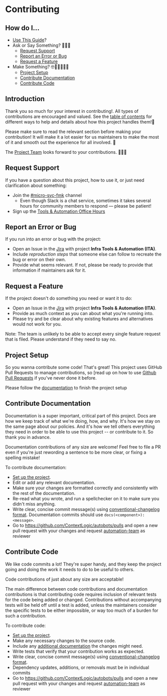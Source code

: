 # Contributing

## How do I... <a name="toc"></a>

* [Use This Guide](#introduction)?
* Ask or Say Something? 🤔🐛😱
  * [Request Support](#request-support)
  * [Report an Error or Bug](#report-an-error-or-bug)
  * [Request a Feature](#request-a-feature)
* Make Something? 🤓👩🏽‍💻📜🍳
  * [Project Setup](#project-setup)
  * [Contribute Documentation](#contribute-documentation)
  * [Contribute Code](#contribute-code)


## Introduction

Thank you so much for your interest in contributing!. All types of contributions are encouraged and valued. See the [table of contents](#toc) for different ways to help and details about how this project handles them!📝

Please make sure to read the relevant section before making your contribution! It will make it a lot easier for us maintainers to make the most of it and smooth out the experience for all involved. 💚

The [Project Team](#join-the-project-team) looks forward to your contributions. 🙌🏾✨

## Request Support

If you have a question about this project, how to use it, or just need clarification about something:

* Join the [#micro-svc-fmk](https://logicians.slack.com/archives/CRUAK4VSA) channel
  * Even though Slack is a chat service, sometimes it takes several hours for community members to respond — please be patient!
* Sign up the [Tools & Automation Office Hours](https://calendar.google.com/calendar/selfsched?sstoken=UUcxS2s4SGZGSG0zfGRlZmF1bHR8MzExZTc3OTNkYWRlNDgyNWI0YzhiNGJkNDUyZjVjOWE)


## Report an Error or Bug

If you run into an error or bug with the project:

* Open an Issue in the [Jira](https://jira.wish.site/secure/CreateIssue!default.jspa) with project **Infra Tools & Automation (ITA)**.
* Include *reproduction steps* that someone else can follow to recreate the bug or error on their own.
* Provide what seems relevant. If not, please be ready to provide that information if maintainers ask for it.

## Request a Feature

If the project doesn't do something you need or want it to do:

* Open an Issue in the [Jira](https://jira.wish.site/secure/CreateIssue!default.jspa) with project **Infra Tools & Automation (ITA)**.
* Provide as much context as you can about what you're running into.
* Please try and be clear about why existing features and alternatives would not work for you.

Note: The team is unlikely to be able to accept every single feature request that is filed. Please understand if they need to say no.

## Project Setup

So you wanna contribute some code! That's great! This project uses GitHub Pull Requests to manage contributions, so [read up on how to use [Github Pull Requests](https://help.github.com/en/github/collaborating-with-issues-and-pull-requests/about-pull-requests) if you've never done it before.

Please follow the [documentation](https://github.com/ContextLogic/autobots#how-to-use) to finish the project setup

## Contribute Documentation

Documentation is a super important, critical part of this project. Docs are how we keep track of what we're doing, how, and why. It's how we stay on the same page about our policies. And it's how we tell others everything they need in order to be able to use this project -- or contribute to it. So thank you in advance.

Documentation contributions of any size are welcome! Feel free to file a PR even if you're just rewording a sentence to be more clear, or fixing a spelling mistake!

To contribute documentation:

* [Set up the project](#project-setup).
* Edit or add any relevant documentation.
* Make sure your changes are formatted correctly and consistently with the rest of the documentation.
* Re-read what you wrote, and run a spellchecker on it to make sure you didn't miss anything.
* Write clear, concise commit message(s) using [conventional-changelog format](https://github.com/conventional-changelog/conventional-changelog-angular/blob/master/convention.md). Documentation commits should use `docs(<component>): <message>`.
* Go to https://github.com/ContextLogic/autobots/pulls and open a new pull request with your changes and request [automation-team](https://github.com/orgs/ContextLogic/teams/automation-team) as reviewer 

## Contribute Code

We like code commits a lot! They're super handy, and they keep the project going and doing the work it needs to do to be useful to others.

Code contributions of just about any size are acceptable!

The main difference between code contributions and documentation contributions is that contributing code requires inclusion of relevant tests for the code being added or changed. Contributions without accompanying tests will be held off until a test is added, unless the maintainers consider the specific tests to be either impossible, or way too much of a burden for such a contribution.

To contribute code:

* [Set up the project](#project-setup).
* Make any necessary changes to the source code.
* Include any [additional documentation](#contribute-documentation) the changes might need.
* Write tests that verify that your contribution works as expected.
* Write clear, concise commit message(s) using [conventional-changelog format](https://github.com/conventional-changelog/conventional-changelog-angular/blob/master/convention.md).
* Dependency updates, additions, or removals must be in individual commits
* Go to https://github.com/ContextLogic/autobots/pulls and open a new pull request with your changes and request [automation-team](https://github.com/orgs/ContextLogic/teams/automation-team) as reviewer 


